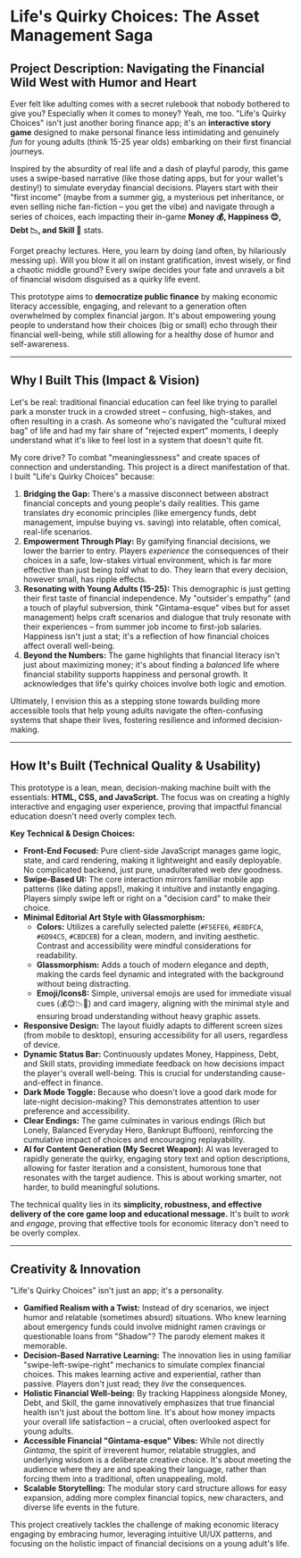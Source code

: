 # Life's Quirky Choices: The Asset Management Saga

## Project Description: Navigating the Financial Wild West with Humor and Heart

Ever felt like adulting comes with a secret rulebook that nobody bothered to give you? Especially when it comes to money? Yeah, me too. "Life's Quirky Choices" isn't just another boring finance app; it's an **interactive story game** designed to make personal finance less intimidating and genuinely *fun* for young adults (think 15-25 year olds) embarking on their first financial journeys.

Inspired by the absurdity of real life and a dash of playful parody, this game uses a swipe-based narrative (like those dating apps, but for your wallet's destiny!) to simulate everyday financial decisions. Players start with their "first income" (maybe from a summer gig, a mysterious pet inheritance, or even selling niche fan-fiction – you get the vibe) and navigate through a series of choices, each impacting their in-game **Money 💰, Happiness 😊, Debt 📉, and Skill 🧠** stats.

Forget preachy lectures. Here, you learn by doing (and often, by hilariously messing up). Will you blow it all on instant gratification, invest wisely, or find a chaotic middle ground? Every swipe decides your fate and unravels a bit of financial wisdom disguised as a quirky life event.

This prototype aims to **democratize public finance** by making economic literacy accessible, engaging, and relevant to a generation often overwhelmed by complex financial jargon. It's about empowering young people to understand how their choices (big or small) echo through their financial well-being, while still allowing for a healthy dose of humor and self-awareness.

---

## Why I Built This (Impact & Vision)

Let's be real: traditional financial education can feel like trying to parallel park a monster truck in a crowded street – confusing, high-stakes, and often resulting in a crash. As someone who's navigated the "cultural mixed bag" of life and had my fair share of "rejected expert" moments, I deeply understand what it's like to feel lost in a system that doesn't quite fit.

My core drive? To combat "meaninglessness" and create spaces of connection and understanding. This project is a direct manifestation of that. I built "Life's Quirky Choices" because:

1.  **Bridging the Gap:** There's a massive disconnect between abstract financial concepts and young people's daily realities. This game translates dry economic principles (like emergency funds, debt management, impulse buying vs. saving) into relatable, often comical, real-life scenarios.
2.  **Empowerment Through Play:** By gamifying financial decisions, we lower the barrier to entry. Players *experience* the consequences of their choices in a safe, low-stakes virtual environment, which is far more effective than just being *told* what to do. They learn that every decision, however small, has ripple effects.
3.  **Resonating with Young Adults (15-25):** This demographic is just getting their first taste of financial independence. My "outsider's empathy" (and a touch of playful subversion, think "Gintama-esque" vibes but for asset management) helps craft scenarios and dialogue that truly resonate with their experiences – from summer job income to first-job salaries. Happiness isn't just a stat; it's a reflection of how financial choices affect overall well-being.
4.  **Beyond the Numbers:** The game highlights that financial literacy isn't just about maximizing money; it's about finding a *balanced* life where financial stability supports happiness and personal growth. It acknowledges that life's quirky choices involve both logic and emotion.

Ultimately, I envision this as a stepping stone towards building more accessible tools that help young adults navigate the often-confusing systems that shape their lives, fostering resilience and informed decision-making.

---

## How It's Built (Technical Quality & Usability)

This prototype is a lean, mean, decision-making machine built with the essentials: **HTML, CSS, and JavaScript.** The focus was on creating a highly interactive and engaging user experience, proving that impactful financial education doesn't need overly complex tech.

**Key Technical & Design Choices:**

*   **Front-End Focused:** Pure client-side JavaScript manages game logic, state, and card rendering, making it lightweight and easily deployable. No complicated backend, just pure, unadulterated web dev goodness.
*   **Swipe-Based UI:** The core interaction mirrors familiar mobile app patterns (like dating apps!), making it intuitive and instantly engaging. Players simply swipe left or right on a "decision card" to make their choice.
*   **Minimal Editorial Art Style with Glassmorphism:**
    *   **Colors:** Utilizes a carefully selected palette (`#F5EFE6`, `#E8DFCA`, `#6D94C5`, `#CBDCEB`) for a clean, modern, and inviting aesthetic. Contrast and accessibility were mindful considerations for readability.
    *   **Glassmorphism:** Adds a touch of modern elegance and depth, making the cards feel dynamic and integrated with the background without being distracting.
    *   **Emoji/Icons8:** Simple, universal emojis are used for immediate visual cues (💰😊📉🧠) and card imagery, aligning with the minimal style and ensuring broad understanding without heavy graphic assets.
*   **Responsive Design:** The layout fluidly adapts to different screen sizes (from mobile to desktop), ensuring accessibility for all users, regardless of device.
*   **Dynamic Status Bar:** Continuously updates Money, Happiness, Debt, and Skill stats, providing immediate feedback on how decisions impact the player's overall well-being. This is crucial for understanding cause-and-effect in finance.
*   **Dark Mode Toggle:** Because who doesn't love a good dark mode for late-night decision-making? This demonstrates attention to user preference and accessibility.
*   **Clear Endings:** The game culminates in various endings (Rich but Lonely, Balanced Everyday Hero, Bankrupt Buffoon), reinforcing the cumulative impact of choices and encouraging replayability.
*   **AI for Content Generation (My Secret Weapon):** AI was leveraged to rapidly generate the quirky, engaging story text and option descriptions, allowing for faster iteration and a consistent, humorous tone that resonates with the target audience. This is about working smarter, not harder, to build meaningful solutions.

The technical quality lies in its **simplicity, robustness, and effective delivery of the core game loop and educational message.** It's built to *work* and *engage*, proving that effective tools for economic literacy don't need to be overly complex.

---

## Creativity & Innovation

"Life's Quirky Choices" isn't just an app; it's a personality.

*   **Gamified Realism with a Twist:** Instead of dry scenarios, we inject humor and relatable (sometimes absurd) situations. Who knew learning about emergency funds could involve midnight ramen cravings or questionable loans from "Shadow"? The parody element makes it memorable.
*   **Decision-Based Narrative Learning:** The innovation lies in using familiar "swipe-left-swipe-right" mechanics to simulate complex financial choices. This makes learning active and experiential, rather than passive. Players don't just read; they *live* the consequences.
*   **Holistic Financial Well-being:** By tracking Happiness alongside Money, Debt, and Skill, the game innovatively emphasizes that true financial health isn't just about the bottom line. It's about how money impacts your overall life satisfaction – a crucial, often overlooked aspect for young adults.
*   **Accessible Financial "Gintama-esque" Vibes:** While not directly *Gintama*, the spirit of irreverent humor, relatable struggles, and underlying wisdom is a deliberate creative choice. It's about meeting the audience where they are and speaking their language, rather than forcing them into a traditional, often unappealing, mold.
*   **Scalable Storytelling:** The modular story card structure allows for easy expansion, adding more complex financial topics, new characters, and diverse life events in the future.

This project creatively tackles the challenge of making economic literacy engaging by embracing humor, leveraging intuitive UI/UX patterns, and focusing on the holistic impact of financial decisions on a young adult's life.
